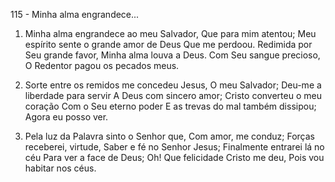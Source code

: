 115 - Minha alma engrandece...

1. Minha alma engrandece ao meu Salvador,
   Que para mim atentou;
   Meu espírito sente o grande amor de Deus
   Que me perdoou.
   Redimida por Seu grande favor,
   Minha alma louva a Deus.
   Com Seu sangue precioso,
   O Redentor pagou os pecados meus.

2. Sorte entre os remidos me concedeu Jesus,
   O meu Salvador;
   Deu-me a liberdade para servir
   A Deus com sincero amor;
   Cristo converteu o meu coração
   Com o Seu eterno poder
   E as trevas do mal também dissipou;
   Agora eu posso ver.

3. Pela luz da Palavra sinto o Senhor que,
   Com amor, me conduz;
   Forças receberei, virtude,
   Saber e fé no Senhor Jesus;
   Finalmente entrarei lá no céu
   Para ver a face de Deus;
   Oh! Que felicidade Cristo me deu,
   Pois vou habitar nos céus.
